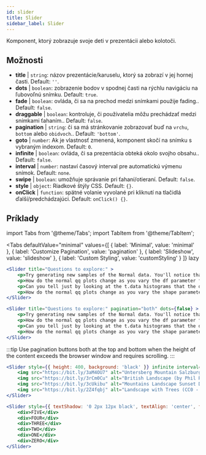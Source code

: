 ```yaml
---
id: slider 
title: Slider
sidebar_label: Slider
---
```


Komponent, ktorý zobrazuje svoje deti v prezentácii alebo kolotoči.

## Možnosti

* __title__ | `string`: názov prezentácie/karuselu, ktorý sa zobrazí v jej hornej časti. Default: `''`.
* __dots__ | `boolean`: zobrazenie bodov v spodnej časti na rýchlu navigáciu na ľubovoľnú snímku. Default: `true`.
* __fade__ | `boolean`: ovláda, či sa na prechod medzi snímkami použije fading.. Default: `false`.
* __draggable__ | `boolean`: kontroluje, či používatelia môžu prechádzať medzi snímkami ťahaním.. Default: `false`.
* __pagination__ | `string`: či sa má stránkovanie zobrazovať buď na `vrchu`, `bottom` alebo `obidvoch`.. Default: `'bottom'`.
* __goto__ | `number`: Ak je vlastnosť zmenená, komponent skočí na snímku s vybraným indexom. Default: `0`.
* __infinite__ | `boolean`: ovláda, či sa prezentácia obteká okolo svojho obsahu.. Default: `false`.
* __interval__ | `number`: nastaví časový interval pre automatickú výmenu snímok. Default: `none`.
* __swipe__ | `boolean`: umožňuje správanie pri ťahaní/otieraní. Default: `false`.
* __style__ | `object`: Riadkové štýly CSS. Default: `{}`.
* __onClick__ | `function`: spätné volanie vyvolané pri kliknutí na tlačidlá ďalší/predchádzajúci. Default: `onClick() {}`.


## Príklady


import Tabs from '@theme/Tabs';
import TabItem from '@theme/TabItem';

<Tabs
    defaultValue="minimal"
    values={[
        { label: 'Minimal', value: 'minimal' },
        { label: 'Customize Pagination', value: 'pagination' },
        { label: 'Slideshow', value: 'slideshow' },
        { label: 'Custom Styling', value: 'customStyling' }
    ]}
    lazy
>

<TabItem value="minimal">

```jsx live
<Slider title="Questions to explore:" >
    <p>Try generating new samples of the Normal data. You'll notice that the points don't always lie exactly on the line. This is typical variation. As you generate more random realizations of this plot you'll get better calibrated to the kind of deviation you can expect to see from this large a sample of Normal data.</p>
    <p>How do the normal qq plots change as you vary the df parameter for the t-distributed data?</p>
    <p>Can you tell just by looking at the t.data histograms that the data aren't normally distributed? Is it easier to tell from the QQ plots?</p>
    <p>How do the normal qq plots change as you vary the shape parameter in the gamma-distributed data?</p>
</Slider>
```

</TabItem>

<TabItem value="pagination">

```jsx live
<Slider title="Questions to explore:" pagination="both" dots={false} >
    <p>Try generating new samples of the Normal data. You'll notice that the points don't always lie exactly on the line. This is typical variation. As you generate more random realizations of this plot you'll get better calibrated to the kind of deviation you can expect to see from this large a sample of Normal data.</p>
    <p>How do the normal qq plots change as you vary the df parameter for the t-distributed data?</p>
    <p>Can you tell just by looking at the t.data histograms that the data aren't normally distributed? Is it easier to tell from the QQ plots?</p>
    <p>How do the normal qq plots change as you vary the shape parameter in the gamma-distributed data?</p>
</Slider>
```

:::tip
Use pagination buttons both at the top and bottom when the height of the content exceeds the browser window and requires scrolling.
:::

</TabItem>

<TabItem value="slideshow">

```jsx live
<Slider style={{ height: 400, background: 'black' }} infinite interval={2000} >
    <img src="https://bit.ly/3aM4OU7" alt="Untersberg Mountain Salzburg (by Giuseppe Milo, CC BY 3.0)" />
    <img src="https://bit.ly/3rCm0Cu" alt="British Landscape (by Phil Riley, Pixabay License)" />
    <img src="https://bit.ly/3cUkibu" alt="Mountains Landscape Sunset Dusk (Pixabay License)" />
    <img src="https://bit.ly/2Z4fqbj" alt="Landscape with Trees (CC0 - Public Domain)" /> 
</Slider>
```

</TabItem>

<TabItem value="customStyling">

```jsx live
<Slider style={{ textShadow: '0 2px 12px black', textAlign: 'center', fontSize: 90 }} infinite interval={1000} >
    <div>FIVE</div>
    <div>FOUR</div>
    <div>THREE</div>
    <div>TWO</div>
    <div>ONE</div>
    <div>ZERO</div>
</Slider>
```

</TabItem>

</Tabs>


